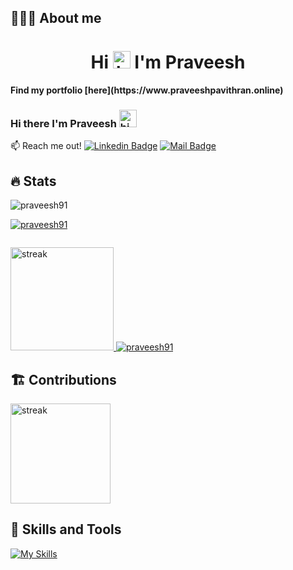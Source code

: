 ## 👨🏻‍💻 About me

<h1 align="center">Hi <img src="https://user-images.githubusercontent.com/1303154/88677602-1635ba80-d120-11ea-84d8-d263ba5fc3c0.gif" width="28px" alt="hi"> I'm Praveesh</h1>

<h4 >Find my portfolio [here](https://www.praveeshpavithran.online)</h4>

### Hi there I'm Praveesh <img src="https://user-images.githubusercontent.com/1303154/88677602-1635ba80-d120-11ea-84d8-d263ba5fc3c0.gif" width="28px" alt="hi">

:mailbox: Reach me out!
[![Linkedin Badge](https://img.shields.io/badge/-Praveesh-0e76a8?style=flat&labelColor=0e76a8&logo=linkedin&logoColor=white)](https://www.linkedin.com/in/praveeshpavithran/) [![Mail Badge](https://img.shields.io/badge/-praveesh91-c0392b?style=flat&labelColor=c0392b&logo=gmail&logoColor=white)](mailto:praveesh91@gmail.com)


## 🔥 Stats


<p align="left"> <img src="https://komarev.com/ghpvc/?username=praveesh91&label=Profile%20views&color=0e75b6&style=flat" alt="praveesh91" /> </p>

<p align="left"> <a href="https://github.com/ryo-ma/github-profile-trophy"><img src="https://github-profile-trophy.vercel.app/?username=praveesh91" alt="praveesh91" /></a> </p>

<p align="left"> <a href="https://twitter.com/" target="blank"><img src="https://img.shields.io/twitter/follow/?logo=twitter&style=for-the-badge" alt="" /></a> </p>

  <a href="https://github.com/praveesh91/github-readme-stats">
  <img alt="streak" title="streak" src="https://github-readme-stats.vercel.app/api?username=praveesh91&show_icons=true&theme=tokyonight" height="165"/>
 <img align="streak" src="https://github-readme-stats.vercel.app/api/top-langs?username=praveesh91&show_icons=true&locale=en&layout=compact&&theme=tokyonight"" alt="praveesh91" />
  </a>
  

## 🏗️ Contributions   

  <a href="https://git.io/streak-stats">
  <img alt="streak" title="streak" src="https://github-readme-streak-stats.herokuapp.com/?user=praveesh91&theme=radical&hide_border=true&count_private=true" height="160"/>
  </a>



## 🔧 Skills and Tools

[![My Skills](https://skills.thijs.gg/icons?i=js,html,css,angular,nodejs,react,ts,mongodb)](https://skills.thijs.gg)
                                                                                                                        
                                                                                                                        
                                                                                                                        
